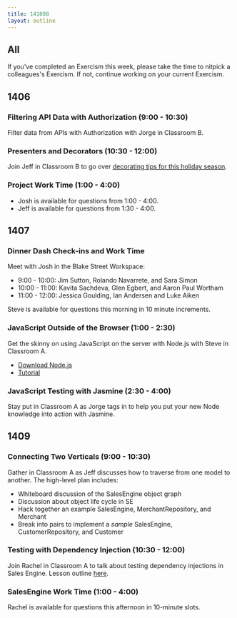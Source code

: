 ```yaml
---
title: 141008
layout: outline
---
```


## All

If you've completed an Exercism this week, please take the time to nitpick a colleagues's Exercism. If not, continue working on your current Exercism.

## 1406

### Filtering API Data with Authorization (9:00 - 10:30)

Filter data from APIs with Authorization with Jorge in Classroom B.

### Presenters and Decorators (10:30 - 12:00)

Join Jeff in Classroom B to go over [decorating tips for this holiday season](https://github.com/turingschool/lesson_plans/blob/master/ruby_03-professional_rails_applications/presenters_and_decorators.markdown).

### Project Work Time (1:00 - 4:00)

* Josh is available for questions from 1:00 - 4:00.
* Jeff is available for questions from 1:30 - 4:00.

## 1407

### Dinner Dash Check-ins and Work Time

Meet with Josh in the Blake Street Workspace:

* 9:00 - 10:00: Jim Sutton, Rolando Navarrete, and Sara Simon
* 10:00 - 11:00: Kavita Sachdeva, Glen Egbert, and Aaron Paul Wortham
* 11:00 - 12:00: Jessica Goulding, Ian Andersen and Luke Aiken

Steve is available for questions this morning in 10 minute increments.

### JavaScript Outside of the Browser (1:00 - 2:30)

Get the skinny on using JavaScript on the server with Node.js with Steve in Classroom A.

* [Download Node.js](http://nodejs.org)
* [Tutorial](https://github.com/JumpstartLab/curriculum/blob/master/source/topics/javascript/outside_the_browser.markdown)

### JavaScript Testing with Jasmine (2:30 - 4:00)

Stay put in Classroom A as Jorge tags in to help you put your new Node knowledge into action with Jasmine.

## 1409

### Connecting Two Verticals (9:00 - 10:30)

Gather in Classroom A as Jeff discusses how to traverse from one model to another. The high-level plan includes:

* Whiteboard discussion of the SalesEngine object graph
* Discussion about object life cycle in SE
* Hack together an example SalesEngine, MerchantRepository, and Merchant
* Break into pairs to implement a *sample* SalesEngine, CustomerRepository, and Customer

### Testing with Dependency Injection (10:30 - 12:00)

Join Rachel in Classroom A to talk about testing dependency injections in Sales Engine. Lesson outline [here](https://github.com/turingschool/lesson_plans/blob/master/ruby_01-object_oriented_programming_with_ruby/testing_with_dependencies.markdown).

### SalesEngine Work Time (1:00 - 4:00)

Rachel is available for questions this afternoon in 10-minute slots.
